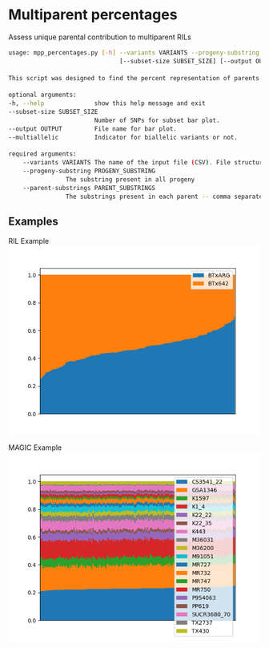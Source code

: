 # Multiparent percentages

Assess unique parental contribution to multiparent RILs

```bash
usage: mpp_percentages.py [-h] --variants VARIANTS --progeny-substring PROGENY_SUBSTRING --parent-substrings PARENT_SUBSTRINGS 
                               [--subset-size SUBSET_SIZE] [--output OUTPUT] [--multiallelic] 

This script was designed to find the percent representation of parents in a set of recombinant progeny based on unique variants

optional arguments:
-h, --help              show this help message and exit
--subset-size SUBSET_SIZE
                        Number of SNPs for subset bar plot.
--output OUTPUT         File name for bar plot.
--multiallelic          Indicator for biallelic variants or not.

required arguments:
    --variants VARIANTS The name of the input file (CSV). File structure: R qtl2 genotype format
    --progeny-substring PROGENY_SUBSTRING
                The substring present in all progeny
    --parent-substrings PARENT_SUBSTRINGS
                The substrings present in each parent -- comma separated 
```

## Examples
RIL Example
![RIL](./images/RIL.barplot.png?raw=true "RIL")

MAGIC Example
![MAGIC](./images/MAGIC.barplot.png?raw=true "MAGIC")
